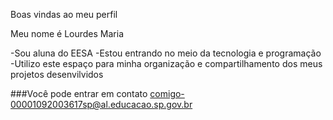 Boas vindas ao meu perfil 

Meu nome é Lourdes Maria 

-Sou aluna do EESA
-Estou entrando no meio da tecnologia e programação
-Utilizo este espaço para minha organização e compartilhamento dos meus projetos desenvilvidos

###Você pode entrar em contato comigo-00001092003617sp@al.educacao.sp.gov.br

